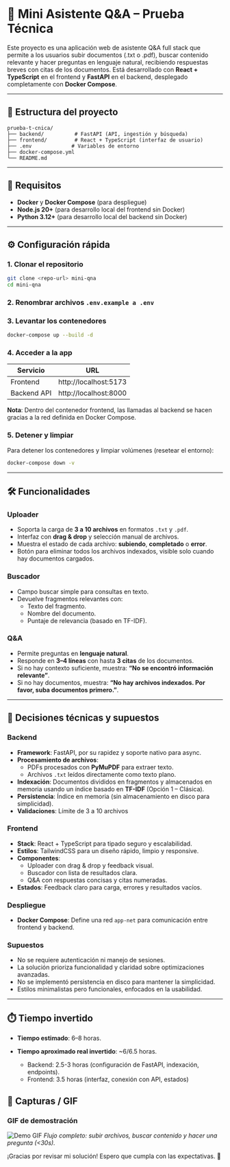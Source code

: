 # 🧠 Mini Asistente Q&A – Prueba Técnica

Este proyecto es una aplicación web de asistente Q&A full stack que permite a los usuarios subir documentos (.txt o .pdf), buscar contenido relevante y hacer preguntas en lenguaje natural, recibiendo respuestas breves con citas de los documentos. Está desarrollado con **React + TypeScript** en el frontend y **FastAPI** en el backend, desplegado completamente con **Docker Compose**.

---

## 📁 Estructura del proyecto

```
prueba-t-cnica/
├── backend/          # FastAPI (API, ingestión y búsqueda)
├── frontend/         # React + TypeScript (interfaz de usuario)
├── .env             # Variables de entorno
├── docker-compose.yml
└── README.md
```

---

## 🚀 Requisitos

- **Docker** y **Docker Compose** (para despliegue)
- **Node.js 20+** (para desarrollo local del frontend sin Docker)
- **Python 3.12+** (para desarrollo local del backend sin Docker)

---

## ⚙️ Configuración rápida

### 1. Clonar el repositorio

```bash
git clone <repo-url> mini-qna
cd mini-qna
```

### 2. Renombrar archivos `.env.example a .env`

### 3. Levantar los contenedores

```bash
docker-compose up --build -d
```

### 4. Acceder a la app

| Servicio    | URL                   |
| ----------- | --------------------- |
| Frontend    | http://localhost:5173 |
| Backend API | http://localhost:8000 |

**Nota**: Dentro del contenedor frontend, las llamadas al backend se hacen gracias a la red definida en Docker Compose.

### 5. Detener y limpiar

Para detener los contenedores y limpiar volúmenes (resetear el entorno):

```bash
docker-compose down -v
```

---

## 🛠️ Funcionalidades

### Uploader

- Soporta la carga de **3 a 10 archivos** en formatos `.txt` y `.pdf`.
- Interfaz con **drag & drop** y selección manual de archivos.
- Muestra el estado de cada archivo: **subiendo**, **completado** o **error**.
- Botón para eliminar todos los archivos indexados, visible solo cuando hay documentos cargados.

### Buscador

- Campo buscar simple para consultas en texto.
- Devuelve fragmentos relevantes con:
  - Texto del fragmento.
  - Nombre del documento.
  - Puntaje de relevancia (basado en TF-IDF).

### Q&A

- Permite preguntas en **lenguaje natural**.
- Responde en **3–4 líneas** con hasta **3 citas** de los documentos.
- Si no hay contexto suficiente, muestra: **“No se encontró información relevante”**.
- Si no hay documentos, muestra: **“No hay archivos indexados. Por favor, suba documentos primero.”**.

---

## 🧩 Decisiones técnicas y supuestos

### Backend

- **Framework**: FastAPI, por su rapidez y soporte nativo para async.
- **Procesamiento de archivos**:
  - PDFs procesados con **PyMuPDF** para extraer texto.
  - Archivos `.txt` leídos directamente como texto plano.
- **Indexación**: Documentos divididos en fragmentos y almacenados en memoria usando un índice basado en **TF-IDF** (Opción 1 – Clásica).
- **Persistencia**: Índice en memoria (sin almacenamiento en disco para simplicidad).
- **Validaciones**: Límite de 3 a 10 archivos

### Frontend

- **Stack**: React + TypeScript para tipado seguro y escalabilidad.
- **Estilos**: TailwindCSS para un diseño rápido, limpio y responsive.
- **Componentes**:
  - Uploader con drag & drop y feedback visual.
  - Buscador con lista de resultados clara.
  - Q&A con respuestas concisas y citas numeradas.
- **Estados**: Feedback claro para carga, errores y resultados vacíos.

### Despliegue

- **Docker Compose**: Define una red `app-net` para comunicación entre frontend y backend.

### Supuestos

- No se requiere autenticación ni manejo de sesiones.
- La solución prioriza funcionalidad y claridad sobre optimizaciones avanzadas.
- No se implementó persistencia en disco para mantener la simplicidad.
- Estilos minimalistas pero funcionales, enfocados en la usabilidad.

---

## ⏱️ Tiempo invertido

- **Tiempo estimado**: 6–8 horas.
- **Tiempo aproximado real invertido**: ~6/6.5 horas.

  - Backend: 2.5-3 horas (configuración de FastAPI, indexación, endpoints).
  - Frontend: 3.5 horas (interfaz, conexión con API, estados)

## 📸 Capturas / GIF

### GIF de demostración

![Demo GIF](gif/mini-qa-app.gif)
_Flujo completo: subir archivos, buscar contenido y hacer una pregunta (<30s)._

¡Gracias por revisar mi solución! Espero que cumpla con las expectativas. 🚀

